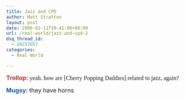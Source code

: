 ```yaml
---
title: Jazz and CPD
author: Matt Stratton
layout: post
date: 2006-01-11T19:41:00+00:00
url: /real-world/jazz-and-cpd-2
dsq_thread_id:
  - 28257657
categories:
  - Real World

---
```

**<font size="3"><font color="#a82f2f">Trollop:</font></font>** <font size="3"><font face="Geneva"><font>yeah. how are [Cherry Popping Daddies] related to jazz, again?</font></font></font>
  
**<font size="3"><font color="#16569e">Mugsy:</font></font>** <font size="3">they have horns</font>